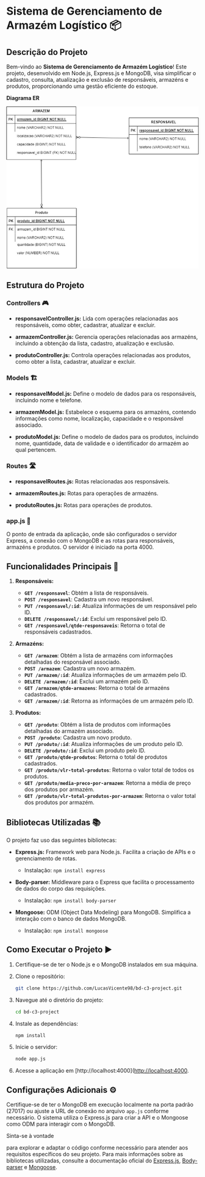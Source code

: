 # Sistema de Gerenciamento de Armazém Logístico 📦

## Descrição do Projeto

Bem-vindo ao **Sistema de Gerenciamento de Armazém Logístico**! Este projeto, desenvolvido em Node.js, Express.js e MongoDB, visa simplificar o cadastro, consulta, atualização e exclusão de responsáveis, armazéns e produtos, proporcionando uma gestão eficiente do estoque.

**Diagrama ER**

![Diagrama ER do projeto](https://github.com/LucasVicente98/bd-c3-project/raw/main/diagram/DIAGRAMA_ER_PROJETO_C3.jpeg)

## Estrutura do Projeto

### Controllers 🎮

- **responsavelController.js:** Lida com operações relacionadas aos responsáveis, como obter, cadastrar, atualizar e excluir.

- **armazemController.js:** Gerencia operações relacionadas aos armazéns, incluindo a obtenção da lista, cadastro, atualização e exclusão.

- **produtoController.js:** Controla operações relacionadas aos produtos, como obter a lista, cadastrar, atualizar e excluir.

### Models 🏗️

- **responsavelModel.js:** Define o modelo de dados para os responsáveis, incluindo nome e telefone.

- **armazemModel.js:** Estabelece o esquema para os armazéns, contendo informações como nome, localização, capacidade e o responsável associado.

- **produtoModel.js:** Define o modelo de dados para os produtos, incluindo nome, quantidade, data de validade e o identificador do armazém ao qual pertencem.

### Routes 🛣️

- **responsavelRoutes.js:** Rotas relacionadas aos responsáveis.

- **armazemRoutes.js:** Rotas para operações de armazéns.

- **produtoRoutes.js:** Rotas para operações de produtos.

### app.js 🚀

O ponto de entrada da aplicação, onde são configurados o servidor Express, a conexão com o MongoDB e as rotas para responsáveis, armazéns e produtos. O servidor é iniciado na porta 4000.

## Funcionalidades Principais 🚀

1. **Responsáveis:**
   - **`GET /responsavel`**: Obtém a lista de responsáveis.
   - **`POST /responsavel`**: Cadastra um novo responsável.
   - **`PUT /responsavel/:id`**: Atualiza informações de um responsável pelo ID.
   - **`DELETE /responsavel/:id`**: Exclui um responsável pelo ID.
   - **`GET /responsavel/qtde-responsaveis`**: Retorna o total de responsáveis cadastrados.

2. **Armazéns:**
   - **`GET /armazem`**: Obtém a lista de armazéns com informações detalhadas do responsável associado.
   - **`POST /armazem`**: Cadastra um novo armazém.
   - **`PUT /armazem/:id`**: Atualiza informações de um armazém pelo ID.
   - **`DELETE /armazem/:id`**: Exclui um armazém pelo ID.
   - **`GET /armazem/qtde-armazens`**: Retorna o total de armazéns cadastrados.
   - **`GET /armazem/:id`**: Retorna as informações de um armazém pelo ID.

3. **Produtos:**
   - **`GET /produto`**: Obtém a lista de produtos com informações detalhadas do armazém associado.
   - **`POST /produto`**: Cadastra um novo produto.
   - **`PUT /produto/:id`**: Atualiza informações de um produto pelo ID.
   - **`DELETE /produto/:id`**: Exclui um produto pelo ID.
   - **`GET /produto/qtde-produtos`**: Retorna o total de produtos cadastrados.
   - **`GET /produto/vlr-total-produtos`**: Retorna o valor total de todos os produtos.
   - **`GET /produto/media-preco-por-armazem`**: Retorna a média de preço dos produtos por armazém.
   - **`GET /produto/vlr-total-produtos-por-armazem`**: Retorna o valor total dos produtos por armazém.

## Bibliotecas Utilizadas 📚

O projeto faz uso das seguintes bibliotecas:

- **Express.js:** Framework web para Node.js. Facilita a criação de APIs e o gerenciamento de rotas.
  - Instalação: `npm install express`

- **Body-parser:** Middleware para o Express que facilita o processamento de dados do corpo das requisições.
  - Instalação: `npm install body-parser`

- **Mongoose:** ODM (Object Data Modeling) para MongoDB. Simplifica a interação com o banco de dados MongoDB.
  - Instalação: `npm install mongoose`

## Como Executar o Projeto ▶️

1. Certifique-se de ter o Node.js e o MongoDB instalados em sua máquina.

2. Clone o repositório:

   ```bash
   git clone https://github.com/LucasVicente98/bd-c3-project.git
   ```

3. Navegue até o diretório do projeto:

   ```bash
   cd bd-c3-project
   ```

4. Instale as dependências:

   ```bash
   npm install
   ```

5. Inicie o servidor:

   ```bash
   node app.js
   ```

6. Acesse a aplicação em [http://localhost:4000]([http://localhost:4000](http://172.18.240.1:5500/bd-c3-front-end/menu_armazem.html).

## Configurações Adicionais ⚙️

Certifique-se de ter o MongoDB em execução localmente na porta padrão (27017) ou ajuste a URL de conexão no arquivo `app.js` conforme necessário. O sistema utiliza o Express.js para criar a API e o Mongoose como ODM para interagir com o MongoDB.

Sinta-se à vontade

 para explorar e adaptar o código conforme necessário para atender aos requisitos específicos do seu projeto. Para mais informações sobre as bibliotecas utilizadas, consulte a documentação oficial do [Express.js](https://expressjs.com/), [Body-parser](https://www.npmjs.com/package/body-parser) e [Mongoose](https://mongoosejs.com/).
